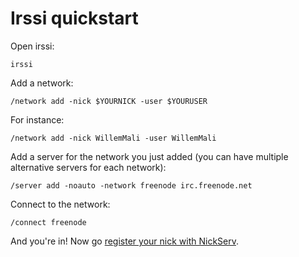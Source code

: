 # Irssi quickstart #

Open irssi:

    irssi

Add a network:

    /network add -nick $YOURNICK -user $YOURUSER

For instance:

    /network add -nick WillemMali -user WillemMali

Add a server for the network you just added (you can have multiple alternative servers for each network):

    /server add -noauto -network freenode irc.freenode.net

Connect to the network:

    /connect freenode

And you're in! Now go [register your nick with NickServ](../NickServ-quickstart.md).
